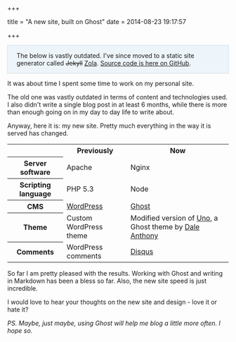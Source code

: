 +++

title = "A new site, built on Ghost"
date = 2014-08-23 19:17:57

+++
<style scoped>
.well {
    background: #eef5fa;
    border: 1px solid #dae9f4;
    padding: 0 20px;
    box-shadow: 0 0 1px 1px #eee;
    margin: 1em 0;
}
</style>
<div class="well">
    <p>The below is vastly outdated. I've since moved to a static site generator called <s>Jekyll</s> <a href="https://www.getzola.org/">Zola</a>. <a href="https://github.com/dannyvankooten/www.dvk.co/">Source code is here on GitHub</a>. </p>
</div>

It was about time I spent some time to work on my personal site. 

The old one was vastly outdated in terms of content and technologies used. I also didn't write a single blog post in at least 6 months, while there is more than enough going on in my day to day life to write about.

Anyway, here it is: my new site. Pretty much everything in the way it is served has changed.

<table>
	<tr>
    	<th></th>
    	<th>Previously</th>
        <th>Now</th>
    </tr>
    <tr>
    	<th>Server software</th>
        <td>Apache</td>
        <td>Nginx</td>
    </tr>
    <tr>
    	<th>Scripting language</th>
        <td>PHP 5.3</td>
        <td>Node</td>
    </tr>
    <tr>
    	<th>CMS</th>
        <td><a href="http://wordpress.org/">WordPress</a></td>
        <td><a href="https://ghost.org/about/">Ghost</a></td>
    </tr>
    <tr>
    	<th>Theme</th>
        <td>Custom WordPress theme</td>
        <td>Modified version of <a href="https://github.com/daleanthony/uno">Uno</a>, a Ghost theme by <a href="http://www.daleanthony.com/">Dale Anthony</a></td>
      </tr>
      <tr>
    	<th>Comments</th>
        <td>WordPress comments</td>
        <td><a href="https://disqus.com/">Disqus</a></td>
    </tr>
</table>


So far I am pretty pleased with the results. Working with Ghost and writing in Markdown has been a bless so far. Also, the new site speed is just incredible.

I would love to hear your thoughts on the new site and design - love it or hate it?

_PS. Maybe, just maybe, using Ghost will help me blog a little more often. I hope so._




